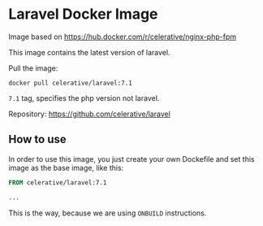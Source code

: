# Laravel Docker Image

Image based on https://hub.docker.com/r/celerative/nginx-php-fpm

This image contains the latest version of laravel.

Pull the image:

`docker pull celerative/laravel:7.1`

`7.1` tag, specifies the php version not laravel.

Repository: https://github.com/celerative/laravel

## How to use

In order to use this image, you just create your own Dockefile and set this image as the base image, like this:

```Dockerfile
FROM celerative/laravel:7.1

...
```

This is the way, because we are using `ONBUILD` instructions.
